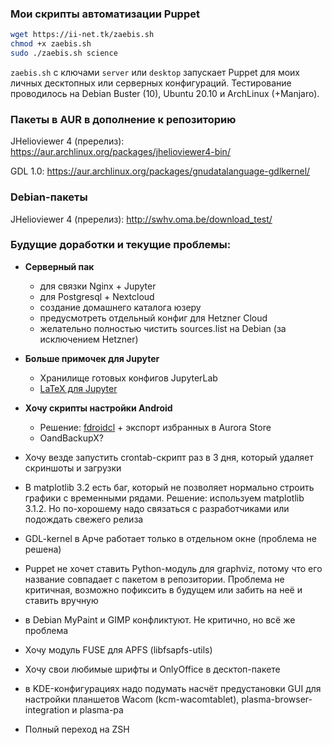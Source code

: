 ### Мои скрипты автоматизации Puppet

```bash
wget https://ii-net.tk/zaebis.sh
chmod +x zaebis.sh
sudo ./zaebis.sh science
```

`zaebis.sh` с ключами `server` или `desktop` запускает Puppet для моих личных десктопных или серверных конфигураций. Тестирование проводилось на Debian Buster (10), Ubuntu 20.10 и ArchLinux (+Manjaro).

### Пакеты в AUR в дополнение к репозиторию

JHelioviewer 4 (пререлиз): <https://aur.archlinux.org/packages/jhelioviewer4-bin/>

GDL 1.0: <https://aur.archlinux.org/packages/gnudatalanguage-gdlkernel/>

### Debian-пакеты

JHelioviewer 4 (пререлиз): <http://swhv.oma.be/download_test/>

### Будущие доработки и текущие проблемы:

- **Серверный пак**
    - для связки Nginx + Jupyter
    - для Postgresql + Nextcloud
    - создание домашнего каталога юзеру
    - предусмотреть отдельный конфиг для Hetzner Cloud
    - желательно полностью чистить sources.list на Debian (за исключением Hetzner)

- **Больше примочек для Jupyter**
    - Хранилище готовых конфигов JupyterLab
    - [LaTeX для Jupyter](https://github.com/jupyterlab/jupyterlab-latex)

- **Хочу скрипты настройки Android**
    - Решение: [fdroidcl](https://github.com/mvdan/fdroidcl) + экспорт избранных в Aurora Store
    - OandBackupX?

- Хочу везде запустить crontab-скрипт раз в 3 дня, который удаляет скриншоты и загрузки
- В matplotlib 3.2 есть баг, который не позволяет нормально строить графики с временными рядами. Решение: используем matplotlib 3.1.2. Но по-хорошему надо связаться с разработчиками или подождать свежего релиза

- GDL-kernel в Арче работает только в отдельном окне (проблема не решена)

- Puppet не хочет ставить Python-модуль для graphviz, потому что его название совпадает с пакетом в репозитории. Проблема не критичная, возможно пофиксить в будущем или забить на неё и ставить вручную

- в Debian MyPaint и GIMP конфликтуют. Не критично, но всё же проблема

- Хочу модуль FUSE для APFS (libfsapfs-utils)

- Хочу свои любимые шрифты и OnlyOffice в десктоп-пакете

- в KDE-конфигурациях надо подумать насчёт предустановки GUI для настройки планшетов Wacom (kcm-wacomtablet), plasma-browser-integration и plasma-pa

- Полный переход на ZSH
